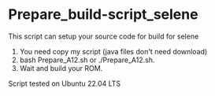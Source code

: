 # Prepare_build-script_selene
This script can setup your source code for build for selene
1. You need copy my script (java files don't need download)
2. bash Prepare_A12.sh or ./Prepare_A12.sh.
3. Wait and build your ROM.

Script tested on Ubuntu 22.04 LTS
